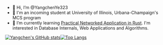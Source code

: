 - 👋 Hi, I’m @YangchenYe323
- 👀 I'm an incoming student at University of Illinois, Urbana-Champaign's MCS program
- 🌱 I’m currently learning [Practical Networked Application in Rust](https://github.com/pingcap/talent-plan/tree/master/courses/rust). I'm interested in Database Internals, Web Applications and Algorithms. 

[![Yangchen's GitHub stats](https://github-readme-stats-psi-pearl.vercel.app/api?username=YangchenYe323&show_icons=true&count_private=true)](https://github.com/anuraghazra/github-readme-stats)[![Top Langs](https://github-readme-stats-psi-pearl.vercel.app/api/top-langs/?username=YangchenYe323&exclude_repo=talent_plan,docproject,crud&langs_count=5&layout=compact&count_private=true)](https://github.com/anuraghazra/github-readme-stats)



<!---
YangchenYe323/YangchenYe323 is a ✨ special ✨ repository because its `README.md` (this file) appears on your GitHub profile.
You can click the Preview link to take a look at your changes.
--->
